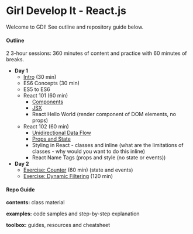 # Girl Develop It - React.js

Welcome to GDI! See outline and repository guide below.

#### Outline

2 3-hour sessions: 360 minutes of content and practice with 60 minutes of breaks.

* **Day 1**
  * [Intro](contents/intro.md) (30 min)
  * ES6 Concepts (30 min)
  * ES5 to ES6 
  * React 101 (60 min)
    * [Components](contents/concepts/components.md)
    * [JSX](contents/concepts/jsx.md)
    * React Hello World (render component of DOM elements, no props)
  * React 102 (60 min)    
    * [Unidirectional Data Flow](contents/concepts/unidirectional-data-flow.md)
    * [Props and State](contents/concepts/props-and-state.md)
    * Styling in React - classes and inline (what are the limitations of classes - why would you want to do this inline)
    * React Name Tags (props and style (no state or events))
* **Day 2**
  * [Exercise: Counter](examples/counter.md) (60 min) (state and events)
  * [Exercise: Dynamic Filtering](examples/dynamic-filtering.md) (120 min)

#### Repo Guide

**contents:** class material

**examples:** code samples and step-by-step explanation

**toolbox:** guides, resources and cheatsheet
